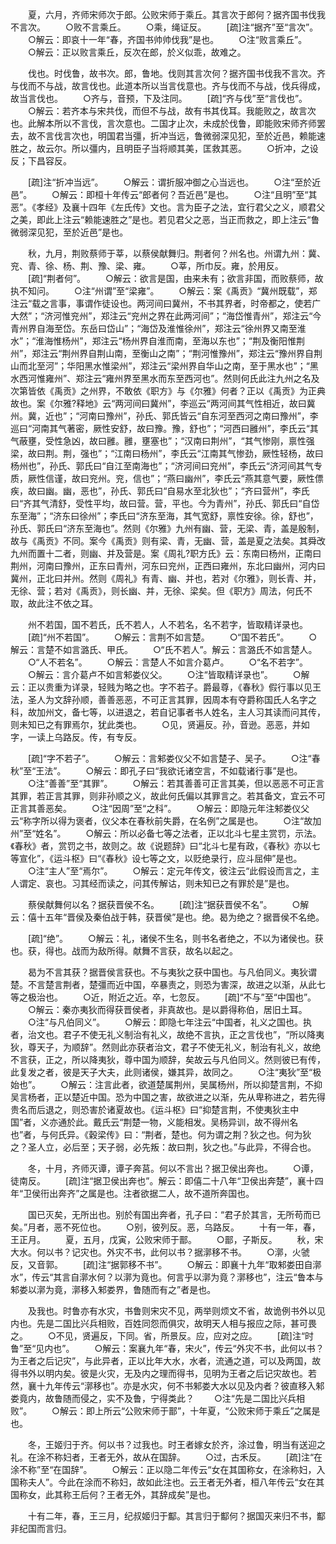 <!-- { "loadSidebar": true } -->
　　夏，六月，齐师宋师次于郎。公败宋师于乘丘。其言次于郎何？据齐国书伐我不言次。
　　○败不言乘丘。
　　○乘，绳证反。
　　[疏]注“据齐”至“言次”。
　　○解云：即哀十一年“春，齐国书帅帅伐我”是也。
　　○注“败言乘丘”。
　　○解云：正以败言乘丘，反次在郎，於义似乖，故难之。

　　伐也。时伐鲁，故书次。郎，鲁地。伐则其言次何？据齐国书伐我不言次。齐与伐而不与战，故言伐也。此道本所以当言伐意也。齐与伐而不与战，伐兵得成，故当言伐也。
　　○齐与，音预，下及注同。
　　[疏]“齐与伐”至“言伐也”。
　　○解云：若齐本与宋共伐，而但不与战，故有书其伐耳。我能败之，故言次也。此解本所以不言伐，言次意也。二国才止次，未成於伐鲁，即能败宋师齐师罢去，故不言伐言次也，明国君当彊，折冲当远，鲁微弱深见犯，至於近邑，赖能速胜之，故云尔。所以彊内，且明臣子当将顺其美，匡救其恶。
　　○折冲，之设反；下昌容反。

　　[疏]注“折冲当远”。
　　○解云：谓折服冲御之心当远也。
　　○注“至於近邑”。
　　○解云：即桓十年传云“郎者何？吾近邑”是也。
　　○注“且明”至“其恶”。《孝经》及襄十四年《左氏传》文也。言为臣子之法，宜行君父之义，顺君父之美，即此上注云“赖能速胜之”是也。若见君父之恶，当正而救之，即上注云“鲁微弱深见犯，至於近邑”是也。

　　秋，九月，荆败蔡师于莘，以蔡侯献舞归。荆者何？州名也。州谓九州：冀、兖、青、徐、杨、荆、豫、梁、雍。
　　○莘，所巾反。雍，於用反。
　　[疏]“荆者何”。
　　○解云：欲言是国，由来未有；欲言非国，而败蔡师，故执不知问。
　　○注“州谓”至“梁雍”。
　　○解云：案《禹贡》“冀州既载”，郑注云“载之言事，事谓作徒设也。两河间曰冀州，不书其界者，时帝都之，使若广大然”；“济河惟兖州”，郑注云“兖州之界在此两河间”；“海岱惟青州”，郑注云“今青州界自海至岱。东岳曰岱山”；“海岱及淮惟徐州”，郑注云“徐州界又南至淮水”；“淮海惟杨州”，郑注云“杨州界自淮而南，至海以东也”；“荆及衡阳惟荆州”，郑注云“荆州界自荆山南，至衡山之南”；“荆河惟豫州”，郑注云“豫州界自荆山而北至河”；华阳黑水惟梁州”，郑注云“梁州界自华山之南，至于黑水也”；“黑水西河惟雍州”、郑注云“雍州界至黑水而东至西河也”。然则何氏此注九州之名及次第皆依《禹贡》之州界，不敢依《职方》与《尔雅》何者？正以《禹贡》为正典故也。案《尔雅?释地》云“两河间曰冀州”，李巡云“两河间其气性相近，故曰冀州。冀，近也”；“河南曰豫州”，孙氏、郭氏皆云“自东河至西河之南曰豫州”，李巡曰“河南其气著密，厥性安舒，故曰豫。豫，舒也”；“河西曰雝州”，李氏云“其气蔽壅，受性急凶，故曰雝。雝，壅塞也”；“汉南曰荆州”，“其气惨刚，禀性强梁，故曰荆。荆，强也”；“江南曰杨州”，李氏云“江南其气惨劲，厥性轻杨，故曰杨州也”，孙氏、郭氏曰“自江至南海也”；“济河间曰兖州”，李氏云“济河间其气专质，厥性信谨，故曰兖州。兖，信也”；“燕曰幽州”，李氏云“燕其意气要，厥性僄疾，故曰幽。幽，恶也”，孙氏、郭氏曰“自易水至北狄也”；“齐曰营州”，李氏曰“齐其气清舒，受性平均，故曰营。营，平也。今为青州”，孙氏、郭氏曰“自岱东至海”；“济东曰徐州”；李氏曰“济东至海，其气宽舒，禀性安徐。徐，舒也”，孙氏、郭氏曰“济东至海也”。然则《尔雅》九州有幽、营，无梁、青，盖是殷制，故与《禹贡》不同。案今《禹贡》则有梁、青，无幽、营，盖是夏之法矣。其舜改九州而置十二者，则幽、并及营是。案《周礼?职方氏》云：东南曰杨州，正南曰荆州，河南曰豫州，正东曰青州，河东曰兖州，正西曰雍州，东北曰幽州，河内曰冀州，正北曰并州。然则《周礼》有青、幽、并也，若对《尔雅》，则长青、并，无徐、营；若对《禹贡》，则长幽、并，无徐、梁矣。但《职方》周法，何氏不取，故此注不依之耳。

　　州不若国，国不若氏，氏不若人，人不若名，名不若字，皆取精详录也。
　　[疏]“州不若国”。
　　○解云：言荆不如言楚。
　　○“国不若氏”。
　　○解云：言楚不如言潞氏、甲氏。
　　○“氏不若人”。解云：言潞氏不如言楚人。
　　○“人不若名”。
　　○解云：言楚人不如言介葛卢。
　　○“名不若字”。
　　○解云：言介葛卢不如言邾娄仪父。
　　○注“皆取精详录也”。
　　○解云：正以贵重为详录，轻贱为略之也。字不若子。爵最尊，《春秋》假行事以见王法，圣人为文辞孙顺，善善恶恶，不可正言其罪，因周本有夺爵称国氏人名字之科，故加州文，备七等，以进退之，若自记事者书人姓名，主人习其读而问其传，则未知已之有罪焉尔，犹此类也。
　　○见，贤遍反。孙，音逊。恶恶，并如字，一读上乌路反。传，有专反。

　　[疏]“字不若子”。
　　○解云：言邾娄仪父不如言楚子、吴子。
　　○注“春秋”至“王法”。
　　○解云：即孔子曰“我欲讬诸空言，不如载诸行事”是也。
　　○注“善善”至“其罪”。
　　○解云：若其善善可正言其美，但以恶恶不可正言其罪，若正言其罪，则非孙顺之义，故此何氏偏以其罪言之。若其备文，宜云不可正言其善恶矣。
　　○注“因周”至“之科”。
　　○解云：即隐元年注邾娄仪父云“称字所以得为褒者，仪父本在春秋前失爵，在名例”之属是也。
　　○注“故加州”至“姓名”。
　　○解云：所以必备七等之法者，正以北斗七星主赏罚，示法。《春秋》者，赏罚之书，故则之。故《说题辞》曰“北斗七星有政，《春秋》亦以七等宣化”，《运斗枢》曰“《春秋》设七等之文，以贬绝录行，应斗屈伸”是也。
　　○注“主人”至“焉尔”。
　　○解云：定元年传文，彼注云“此假设而言之，主人谓定、哀也。习其经而读之，问其传解诂，则未知已之有罪於是”是也。

　　蔡侯献舞何以名？据获晋侯不名。
　　[疏]注“据获晋侯不名”。
　　○解云：僖十五年“晋侯及秦伯战于韩，获晋侯”是也。绝。曷为绝之？据晋侯不名绝。

　　[疏]“绝”。
　　○解云：礼，诸侯不生名，则书名者绝之，不以为诸侯也。获也。获，得也。战而为敌所得。献舞不言获，故名以起之。

　　曷为不言其获？据晋侯言获也。不与夷狄之获中国也。与凡伯同义。夷狄谓楚。不言楚言荆者，楚彊而近中国，卒暴责之，则恐为害深，故进之以渐，从此七等之极治也。
　　○近，附近之近。卒，七忽反。
　　[疏]“不与”至“中国也”。
　　○解云：秦亦夷狄而得获晋侯者，非真故也。是以爵得称伯，居旧土耳。
　　○注“与凡伯同义”。
　　○解云：即隐七年注云“中国者，礼义之国也。执者，治文也。君子不使无礼义制治有礼义，故绝不言执，正之言伐也”，“所以降夷狄，尊天子，为顺辞”。然则此亦获者治文，君子不使无礼义，制治有礼义，故绝不言获，正之，所以降夷狄，尊中国为顺辞，矣故云与凡伯同义。然则彼已有传，此复发之者，彼是天子大夫，此则诸侯，嫌其异，故同之。
　　○注“夷狄”至“极始也”。
　　○解云：注言此者，欲道楚属荆州，吴属杨州，所以抑楚言荆，不抑吴言杨者，正以楚近中国。恐为中国之害，故欲进之以渐，先从卑称进之，若先得贵名而后退之，则恐害於诸夏故也。《运斗枢》曰“抑楚言荆，不使夷狄主中国”者，义亦通於此。戴氏云“荆楚一物，义能相发。吴杨异训，故不得州名也”者，与何氏异。《穀梁传》曰：“荆者，楚也。何为谓之荆？狄之也。何为狄之？圣人立，必后至；天子弱，必先叛：故曰荆，狄之也。”与此异，不得合也。

　　冬，十月，齐师灭谭，谭子奔莒。何以不言出？据卫侯出奔也。
　　○谭，徒南反。
　　[疏]注“据卫侯出奔也”。解云：即僖二十八年“卫侯出奔楚”，襄十四年“卫侯衎出奔齐”之属是也。注者欲据二人，故不道所奔国也。

　　国已灭矣，无所出也。别於有国出奔者，孔子曰：“君子於其言，无所苟而已矣。”月者，恶不死位也。
　　○别，彼列反。恶，乌路反。
　　十有一年，春，王正月。
　　夏，五月，戊寅，公败宋师于鄑。
　　○鄑，子斯反。
　　秋，宋大水。何以书？记灾也。外灾不书，此何以书？据漷移不书。
　　○漷，火虢反，又音郭。
　　[疏]注“据郭移不书”。
　　○解云：即襄十九年“取邾娄田自漷水”，传云“其言自漷水何？以漷为竟也。何言乎以漷为竟？漷移也”，注云“鲁本与邾娄以漷为竟，漷移入邾娄界，鲁随而有之”者是也。

　　及我也。时鲁亦有水灾，书鲁则宋灾不见，两举则烦文不省，故诡例书外以见内也。先是二国比兴兵相败，百姓同怨而俱灾，故明天人相与报应之际，甚可畏之。
　　○不见，贤遍反，下同。省，所景反。应，应对之应。
　　[疏]注“时鲁”至“见内也”。
　　○解云：案襄九年“春，宋火”，传云“外灾不书，此何以书？为王者之后记灾”，与此异者，正以比年大水，水者，流通之道，可以及两国，故得书外以明内矣。彼是火灾，无及内之理而得书，见明为王者之后记灾故也。若然，襄十九年传云“漷移也”。亦是水灾，何不书邾娄大水以见及内者？彼直移入邾娄竟内，故鲁随而侵之，实不及鲁，宁得类此？
　　○注“先是二国比兴兵相败”。
　　○解云：即上所云“公败宋师于鄑”，十年夏，“公败宋师于乘丘”之属是也。

　　冬，王姬归于齐。何以书？过我也。时王者嫁女於齐，涂过鲁，明当有送迎之礼。在涂不称妇者，王者无外，故从在国辞。
　　○过，古禾反。
　　[疏]注“在涂不称”至“在国辞”。
　　○解云：正以隐二年传云“女在其国称女，在涂称妇，入国称夫人”。今此在涂而不称妇，故如此注也。云王者无外者，桓八年传云“女在其国称女，此其称王后何？王者无外，其辞成矣”是也。

　　十有二年，春，王三月，纪叔姬归于酅。其言归于酅何？据国灭来归不书，酅非纪国而言归。
